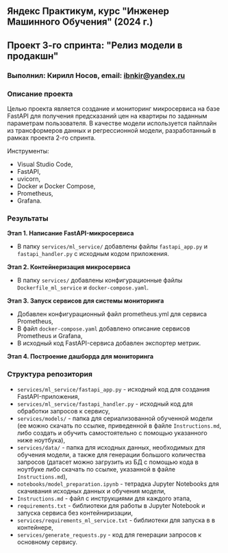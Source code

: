 ## Яндекс Практикум, курс "Инженер Машинного Обучения" (2024 г.)
## Проект 3-го спринта: "Релиз модели в продакшн"
### Выполнил: Кирилл Носов, email: ibnkir@yandex.ru

### Описание проекта
Целью проекта является создание и мониторинг микросервиса на базе FastAPI для получения предсказаний цен на квартиры по заданным параметрам пользователя. В качестве модели используется пайплайн из
трансформеров данных и регрессионной модели, разработанный в рамках проекта 2-го спринта. 

Инструменты:
- Visual Studio Code,
- FastAPI, 
- uvicorn,
- Docker и Docker Compose,
- Prometheus,
- Grafana.

### Результаты
__Этап 1. Написание FastAPI-микросервиса__<br>
- В папку `services/ml_service/` добавлены файлы `fastapi_app.py` и `fastapi_handler.py` с исходным кодом приложения.

__Этап 2. Контейнеризация микросервиса__<br>
- В папку `services/` добавлены конфигурационные файлы 
`Dockerfile_ml_service` и `docker-compose.yaml`.

__Этап 3. Запуск сервисов для системы мониторинга__<br>
- Добавлен конфигурационный файл prometheus.yml для сервиса Prometheus,
- В файл `docker-compose.yaml` добавлено описание сервисов Prometheus и Grafana,
- В исходный код FastAPI-сервиса добавлен экспортер метрик.

__Этап 4. Построение дашборда для мониторинга__<br>


### Структура репозитория
- `services/ml_service/fastapi_app.py` - исходный код для создания FastAPI-приложения,
- `services/ml_service/fastapi_handler.py` - исходный код для обработки запросов к сервису,
- `services/models/` - папка для сериализованной обученной модели 
(ее можно скачать по ссылке, приведенной в файле `Instructions.md`,
либо создать и обучить самостоятельно с помощью указанного ниже ноутбука), 
- `services/data/` - папка для исходных данных, необходимых для обучения модели, а также для
генерации большого количества запросов
(датасет можно загрузить из БД с помощью кода в ноутбуке либо скачать по ссылке, указанной в файле `Instructions.md`),
- `notebooks/model_preparation.ipynb` - тетрадка Jupyter Notebooks для скачивания исходных данных и обучения модели,
- `Instructions.md` - файл с инструкциями для каждого этапа,
- `requirements.txt` - библиотеки для работы в Jupyter Notebook и запуска сервиса без контейниризации,
- `services/requirements_ml_service.txt` - библиотеки для запуска в в контейнере,
- `services/generate_requests.py` - код для генерации запросов к основному сервису.

